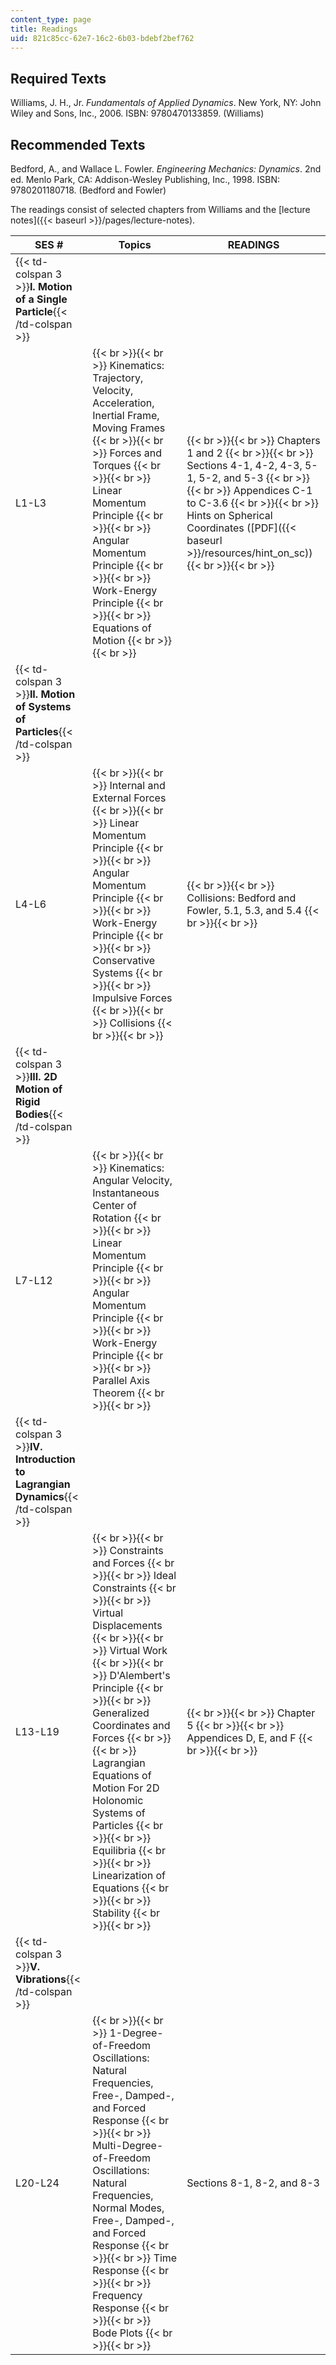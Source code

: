 ```yaml
---
content_type: page
title: Readings
uid: 821c85cc-62e7-16c2-6b03-bdebf2bef762
---
```


Required Texts
--------------

Williams, J. H., Jr. _Fundamentals of Applied Dynamics_. New York, NY: John Wiley and Sons, Inc., 2006. ISBN: 9780470133859. (Williams)

Recommended Texts
-----------------

Bedford, A., and Wallace L. Fowler. _Engineering Mechanics: Dynamics_. 2nd ed. Menlo Park, CA: Addison-Wesley Publishing, Inc., 1998. ISBN: 9780201180718. (Bedford and Fowler)

The readings consist of selected chapters from Williams and the [lecture notes]({{< baseurl >}}/pages/lecture-notes).

| SES # | Topics | READINGS |
| --- | --- | --- |
| {{< td-colspan 3 >}}**I. Motion of a Single Particle**{{< /td-colspan >}} |||
| L1-L3 |  {{< br >}}{{< br >}} Kinematics: Trajectory, Velocity, Acceleration, Inertial Frame, Moving Frames {{< br >}}{{< br >}} Forces and Torques {{< br >}}{{< br >}} Linear Momentum Principle {{< br >}}{{< br >}} Angular Momentum Principle {{< br >}}{{< br >}} Work-Energy Principle {{< br >}}{{< br >}} Equations of Motion {{< br >}}{{< br >}}  |  {{< br >}}{{< br >}} Chapters 1 and 2 {{< br >}}{{< br >}} Sections 4-1, 4-2, 4-3, 5-1, 5-2, and 5-3 {{< br >}}{{< br >}} Appendices C-1 to C-3.6 {{< br >}}{{< br >}} Hints on Spherical Coordinates ([PDF]({{< baseurl >}}/resources/hint_on_sc)) {{< br >}}{{< br >}}  |
| {{< td-colspan 3 >}}**II. Motion of Systems of Particles**{{< /td-colspan >}} |||
| L4-L6 |  {{< br >}}{{< br >}} Internal and External Forces {{< br >}}{{< br >}} Linear Momentum Principle {{< br >}}{{< br >}} Angular Momentum Principle {{< br >}}{{< br >}} Work-Energy Principle {{< br >}}{{< br >}} Conservative Systems {{< br >}}{{< br >}} Impulsive Forces {{< br >}}{{< br >}} Collisions {{< br >}}{{< br >}}  |  {{< br >}}{{< br >}} Collisions: Bedford and Fowler, 5.1, 5.3, and 5.4 {{< br >}}{{< br >}}  |
| {{< td-colspan 3 >}}**III. 2D Motion of Rigid Bodies**{{< /td-colspan >}} |||
| L7-L12 |  {{< br >}}{{< br >}} Kinematics: Angular Velocity, Instantaneous Center of Rotation {{< br >}}{{< br >}} Linear Momentum Principle {{< br >}}{{< br >}} Angular Momentum Principle {{< br >}}{{< br >}} Work-Energy Principle {{< br >}}{{< br >}} Parallel Axis Theorem {{< br >}}{{< br >}}  | &nbsp; |
| {{< td-colspan 3 >}}**IV. Introduction to Lagrangian Dynamics**{{< /td-colspan >}} |||
| L13-L19 |  {{< br >}}{{< br >}} Constraints and Forces {{< br >}}{{< br >}} Ideal Constraints {{< br >}}{{< br >}} Virtual Displacements {{< br >}}{{< br >}} Virtual Work {{< br >}}{{< br >}} D'Alembert's Principle {{< br >}}{{< br >}} Generalized Coordinates and Forces {{< br >}}{{< br >}} Lagrangian Equations of Motion For 2D Holonomic Systems of Particles {{< br >}}{{< br >}} Equilibria {{< br >}}{{< br >}} Linearization of Equations {{< br >}}{{< br >}} Stability {{< br >}}{{< br >}}  |  {{< br >}}{{< br >}} Chapter 5 {{< br >}}{{< br >}} Appendices D, E, and F {{< br >}}{{< br >}}  |
| {{< td-colspan 3 >}}**V. Vibrations**{{< /td-colspan >}} |||
| L20-L24 |  {{< br >}}{{< br >}} 1-Degree-of-Freedom Oscillations: Natural Frequencies, Free-, Damped-, and Forced Response {{< br >}}{{< br >}} Multi-Degree-of-Freedom Oscillations: Natural Frequencies, Normal Modes, Free-, Damped-, and Forced Response {{< br >}}{{< br >}} Time Response {{< br >}}{{< br >}} Frequency Response {{< br >}}{{< br >}} Bode Plots {{< br >}}{{< br >}}  | Sections 8-1, 8-2, and 8-3